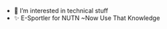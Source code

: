 - 👀 I’m interested in technical stuff
- ✨ E-Sportler for NUTN
                    ~Now Use That Knowledge

<!---
GitDevLuca/GitDevLuca is a ✨ special ✨ repository because its `README.md` (this file) appears on your GitHub profile.
You can click the Preview link to take a look at your changes.
--->
